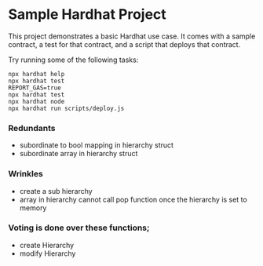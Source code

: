 # Sample Hardhat Project

This project demonstrates a basic Hardhat use case. It comes with a sample contract, a test for that contract, and a script that deploys that contract.

Try running some of the following tasks:

```shell
npx hardhat help
npx hardhat test
REPORT_GAS=true 
npx hardhat test
npx hardhat node
npx hardhat run scripts/deploy.js
```

### Redundants
- subordinate to bool mapping in hierarchy struct
- subordinate array in hierarchy struct

### Wrinkles 
- create a sub hierarchy
- array in hierarchy cannot call pop function once the hierarchy is set to memory

### Voting is done over these functions;

- create Hierarchy
- modify Hierarchy

